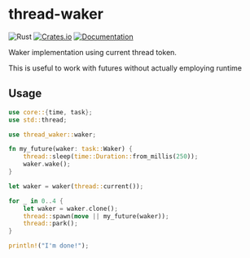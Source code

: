 # thread-waker

![Rust](https://github.com/DoumanAsh/thread-waker/workflows/Rust/badge.svg?branch=master)
[![Crates.io](https://img.shields.io/crates/v/thread-waker.svg)](https://crates.io/crates/thread-waker)
[![Documentation](https://docs.rs/thread-waker/badge.svg)](https://docs.rs/crate/thread-waker/)

Waker implementation using current thread token.

This is useful to work with futures without actually employing runtime

## Usage

```rust
use core::{time, task};
use std::thread;

use thread_waker::waker;

fn my_future(waker: task::Waker) {
    thread::sleep(time::Duration::from_millis(250));
    waker.wake();
}

let waker = waker(thread::current());

for _ in 0..4 {
    let waker = waker.clone();
    thread::spawn(move || my_future(waker));
    thread::park();
}

println!("I'm done!");
```
